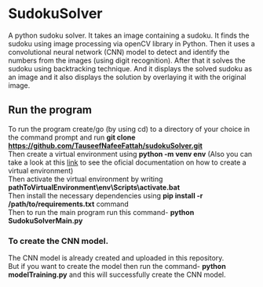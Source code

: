# SudokuSolver
A python sudoku solver. It takes an image containing a sudoku. It finds the sudoku using image processing via openCV library in Python. Then it uses a convolutional neural network (CNN) model to detect and identify the numbers from the images (using digit recognition). After that it solves the sudoku using backtracking technique. And it displays the solved sudoku as an image and it also displays the solution by overlaying it with the original image.  
## Run the program
To run the program create/go (by using cd) to a directory of your choice in the command prompt and run **git clone https://github.com/TauseefNafeeFattah/sudokuSolver.git**  
Then create a virtual environment using **python -m venv env** (Also you can take a look at this [link](https://docs.python.org/3/library/venv.html) to see the oficial documentation on how to create a virtual environment)  
Then activate the virtual environment by writing **pathToVirtualEnvironment\env\Scripts\activate.bat**  
Then install the necessary dependencies using **pip install -r /path/to/requirements.txt** command  
Then to run the main program run this command- **python SudokuSolverMain.py**  
### To create the CNN model.
The CNN model is already created and uploaded in this repository.  
But if you want to create the model then run the command- **python modelTraining.py** and this will successfully create the CNN model.
